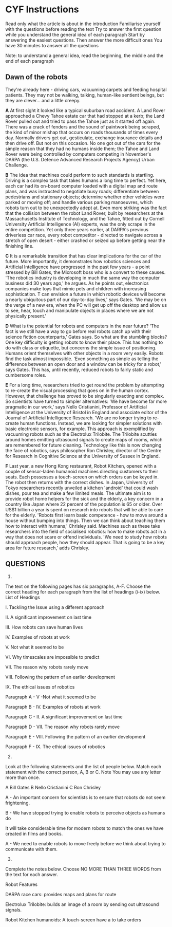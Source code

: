 # CYF Instructions


Read only what the article is about in the introduction
Familiarise yourself with the questions before reading the text
Try to answer the first question while you understand the general idea of each paragraph
Start by answering the easiest questions. Then answer the more difficult ones
You have 30 minutes to answer all the questions


Note: to understand a general idea, read the beginning, the middle and the end of each paragraph


## Dawn of the robots


They're already here - driving cars, vacuuming carpets and feeding hospital patients. They may not be walking, talking, human-like sentient beings, but they are clever... and a little creepy.

**A**     At first sight it looked like a typical suburban road accident. A Land Rover approached a Chevy Tahoe estate car that had stopped at a kerb; the Land Rover pulled out and tried to pass the Tahoe just as it started off again. There was a crack of fenders and the sound of paintwork being scraped, the kind of minor mishap that occurs on roads thousands of times every day. Normally drivers get out, gesticulate, exchange insurance details and then drive off. But not on this occasion. No one got out of the cars for the simple reason that they had no humans inside them; the Tahoe and Land Rover were being controlled by computers competing in November's DARPA (the U.S. Defence Advanced Research Projects Agency) Urban Challenge.

**B**    The idea that machines could perform to such standards is startling. Driving is a complex task that takes humans a long time to perfect. Yet here, each car had its on-board computer loaded with a digital map and route plans, and was instructed to negotiate busy roads; differentiate between pedestrians and stationary objects; determine whether other vehicles were parked or moving off; and handle various parking manoeuvres, which robots turn out to be unexpectedly adept at. Even more striking was the fact that the collision between the robot Land Rover, built by researchers at the Massachusetts Institute of Technology, and the Tahoe, fitted out by Cornell University Artificial Intelligence (AI) experts, was the only scrape in the entire competition. Yet only three years earlier, at DARPA's previous driverless car race, every robot competitor - directed to navigate across a stretch of open desert - either crashed or seized up before getting near the finishing line.

**C**      It is a remarkable transition that has clear implications for the car of the future. More importantly, it demonstrates how robotics sciences and Artificial Intelligence have progressed in the past few years - a point stressed by Bill Gates, the Microsoft boss who is a convert to these causes. 'The robotics industry is developing in much the same way the computer business did 30 years ago,' he argues. As he points out, electronics companies make toys that mimic pets and children with increasing sophistication. T can envision a future in which robotic devices will become a nearly ubiquitous part of our day-to-day lives,' says Gates. 'We may be on the verge of a new era, when the PC will get up off the desktop and allow us to see, hear, touch and manipulate objects in places where we are not physically present.'

**D**        What is the potential for robots and computers in the near future? ‘The fact is we still have a way to go before real robots catch up with their science fiction counterparts,’ Gates says. So what are the stumbling blocks? One key difficulty is getting robots to know their place. This has nothing to do with class or etiquette, but concerns the simple issue of positioning. Humans orient themselves with other objects in a room very easily. Robots find the task almost impossible. 'Even something as simple as telling the difference between an open door and a window can be tricky for a robot,' says Gates. This has, until recently, reduced robots to fairly static and cumbersome roles.

**E**        For a long time, researchers tried to get round the problem by attempting to re-create the visual processing that goes on in the human cortex. However, that challenge has proved to be singularly exacting and complex. So scientists have turned to simpler alternatives: 'We have become far more pragmatic in our work,' says Nello Cristianini, Professor of Artificial Intelligence at the University of Bristol in England and associate editor of the Journal of Artificial Intelligence Research. 'We are no longer trying to re-create human functions. Instead, we are looking for simpler solutions with basic electronic sensors, for example. This approach is exemplified by vacuuming robots such as the Electrolux Trilobite. The Trilobite scuttles around homes emitting ultrasound signals to create maps of rooms, which are remembered for future cleaning. Technology like this is now changing the face of robotics, says philosopher Ron Chrisley, director of the Centre for Research in Cognitive Science at the University of Sussex in England.

**F**        Last year, a new Hong Kong restaurant, Robot Kitchen, opened with a couple of sensor-laden humanoid machines directing customers to their seats. Each possesses a touch-screen on which orders can be keyed in. The robot then returns with the correct dishes. In Japan, University of Tokyo researchers recently unveiled a kitchen 'android' that could wash dishes, pour tea and make a few limited meals. The ultimate aim is to provide robot home helpers for the sick and the elderly, a key concern in a country like Japan where 22 percent of the population is 65 or older. Over US$1 billion a year is spent on research into robots that will be able to care for the elderly. 'Robots first learn basic competence - how to move around a house without bumping into things. Then we can think about teaching them how to interact with humans,' Chrisley said. Machines such as these take researchers into the field of socialised robotics: how to make robots act in a way that does not scare or offend individuals. 'We need to study how robots should approach people, how they should appear. That is going to be a key area for future research,' adds Chrisley.


## QUESTIONS


1)

The text on the following pages has six paragraphs, A-F.
Choose the correct heading for each paragraph from the list of headings (i-ix) below.
List of Headings

I. Tackling the Issue using a different approach

II. A significant improvement on last time

III. How robots can save human lives

IV. Examples of robots at work

V. Not what it seemed to be

VI. Why timescales are impossible to predict

VII. The reason why robots rarely move

VIII. Following the pattern of an earlier development

IX. The ethical issues of robotics


Paragraph A - V -Not what it seemed to be

Paragraph B - IV. Examples of robots at work

Paragraph C - II. A significant improvement on last time

Paragraph D - VII. The reason why robots rarely move

Paragraph E - VIII. Following the pattern of an earlier development

Paragraph F - IX. The ethical issues of robotics

2)

Look at the following statements and the list of people below. Match each statement with the correct person, A, B or C.
Note You may use any letter more than once.

A Bill Gates    B Nello Cristianini      C Ron Chrisley

A - An important concern for scientists is to ensure that robots do not seem frightening.

B - We have stopped trying to enable robots to perceive objects as humans do

It will take considerable time for modern robots to match the ones we have created in films and books.

A - We need to enable robots to move freely before we think about trying to communicate with them.

3)
Complete the notes below. Choose NO MORE THAN THREE WORDS from the text for each answer.

Robot Features

DARPA race cars:                           provides maps and plans for route

Electrolux Trilobite:                    	builds an image of a room by sending out ultrasound signals.

Robot Kitchen humanoids:         	A touch-screen have a  to take orders
